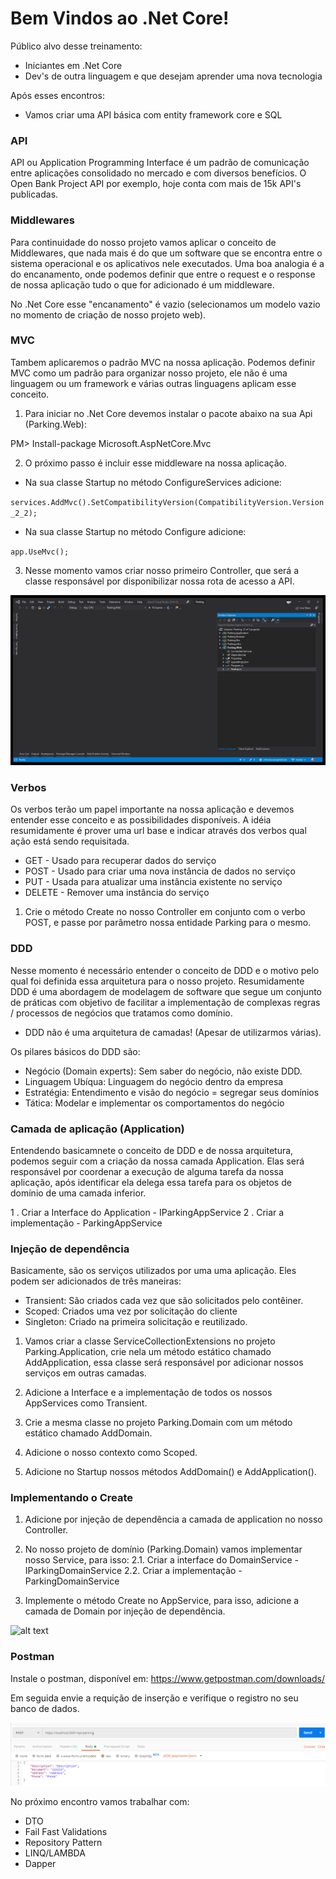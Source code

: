 # Bem Vindos ao .Net Core!

Público alvo desse treinamento:

* Iniciantes em .Net Core
* Dev's de outra linguagem e que desejam aprender uma nova tecnologia

Após esses encontros:

* Vamos criar uma API básica com entity framework core e SQL

### API

API ou Application Programming Interface é um padrão de comunicação entre aplicações consolidado no mercado e com diversos benefícios.
O Open Bank Project API por exemplo, hoje conta com mais de 15k API's publicadas.

### Middlewares

Para continuidade do nosso projeto vamos aplicar o conceito de Middlewares, que nada mais é do que um software que se encontra entre o sistema operacional e os aplicativos nele executados.
Uma boa analogia é a do encanamento, onde podemos definir que entre o request e o response de nossa aplicação tudo o que for adicionado é um middleware.

No .Net Core esse "encanamento" é vazio (selecionamos um modelo vazio no momento de criação de nosso projeto web).

### MVC

Tambem aplicaremos o padrão MVC na nossa aplicação. Podemos definir MVC como um padrão para organizar nosso projeto, ele não é uma linguagem ou um framework e várias outras linguagens aplicam esse conceito.  

1. Para iniciar no .Net Core devemos instalar o pacote abaixo na sua Api (Parking.Web):

PM> Install-package Microsoft.AspNetCore.Mvc  

2.  O próximo passo é incluir esse middleware na nossa aplicação.

* Na sua classe Startup no método ConfigureServices adicione:

`services.AddMvc().SetCompatibilityVersion(CompatibilityVersion.Version_2_2);`

* Na sua classe Startup no método Configure adicione:

`app.UseMvc();`

3. Nesse momento vamos criar nosso primeiro Controller, que será a classe responsável por disponibilizar nossa rota de acesso a API. 

![alt text](images/mvc.gif)

### Verbos

Os verbos terão um papel importante na nossa aplicação e devemos entender esse conceito e as possibilidades disponíveis. A idéia resumidamente é prover uma url base e indicar através dos verbos qual ação está sendo requisitada.

* GET - Usado para recuperar dados do serviço
* POST - Usado para criar uma nova instância de dados no serviço
* PUT - Usada para atualizar uma instância existente no serviço
* DELETE - Remover uma instância do serviço

1. Crie o método Create no nosso Controller em conjunto com o verbo POST, e passe por parâmetro nossa entidade Parking para o mesmo.

### DDD

Nesse momento é necessário entender o conceito de DDD e o motivo pelo qual foi definida essa arquitetura para o nosso projeto. Resumidamente DDD é uma abordagem de modelagem de software que segue um conjunto de práticas com objetivo de facilitar a implementação de complexas regras / processos de negócios que tratamos como domínio.

* DDD não é uma arquitetura de camadas! (Apesar de utilizarmos várias).

Os pilares básicos do DDD são:

* Negócio (Domain experts): Sem saber do negócio, não existe DDD.
* Linguagem Ubíqua: Linguagem do negócio dentro da empresa
* Estratégia: Entendimento e visão do negócio = segregar seus domínios
* Tática: Modelar e implementar os comportamentos do negócio

### Camada de aplicação (Application)

Entendendo basicamnete o conceito de DDD e de nossa arquitetura, podemos seguir com a criação da nossa camada Application. Elas será responsável por coordenar a execução de alguma tarefa da nossa aplicação, após identificar ela delega essa tarefa para os objetos de domínio de uma camada inferior.

1 . Criar a Interface do Application - IParkingAppService
2 . Criar a implementação - ParkingAppService

### Injeção de dependência

Basicamente, são os serviços utilizados por uma uma aplicação.
Eles podem ser adicionados de três maneiras:

* Transient: São criados cada vez que são solicitados pelo contêiner.
* Scoped: Criados uma vez por solicitação do cliente
* Singleton: Criado na primeira solicitação e reutilizado.

1. Vamos criar a classe ServiceCollectionExtensions no projeto Parking.Application, crie nela um método estático chamado AddApplication, essa classe será responsável por adicionar nossos serviços em outras camadas.

2. Adicione a Interface e a implementação de todos os nossos AppServices como Transient.

3. Crie a mesma classe no projeto Parking.Domain com um método estático chamado AddDomain.

4. Adicione o nosso contexto como Scoped.

5. Adicione no Startup nossos métodos AddDomain() e AddApplication().

### Implementando o Create

1. Adicione por injeção de dependência a camada de application no nosso Controller.

2. No nosso projeto de domínio (Parking.Domain) vamos implementar nosso Service, para isso:
  2.1.  Criar a interface do DomainService - IParkingDomainService 
  2.2.  Criar a implementação - ParkingDomainService

3. Implemente o método Create no AppService, para isso, adicione a camada de Domain por injeção de dependência.

![alt text](images/project.gif)

### Postman

Instale o postman, disponível em: https://www.getpostman.com/downloads/

Em seguida envie a requição de inserção e verifique o registro no seu banco de dados.

![alt text](images/post.PNG)


No próximo encontro vamos trabalhar com:

* DTO
* Fail Fast Validations
* Repository Pattern
* LINQ/LAMBDA
* Dapper
  
  
 



